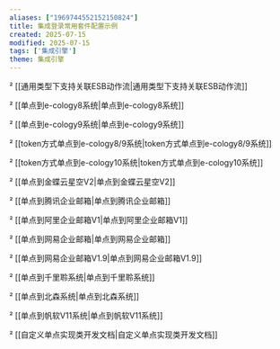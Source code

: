 ```yaml
---
aliases: ["1969744552152150824"]
title: 集成登录常用套件配置示例
created: 2025-07-15
modified: 2025-07-15
tags: ['集成引擎']
theme: 集成引擎
---
```


² [[通用类型下支持关联ESB动作流|通用类型下支持关联ESB动作流]]

² [[单点到e-cology8系统|单点到e-cology8系统]]

² [[单点到e-cology9系统|单点到e-cology9系统]]

² [[token方式单点到e-cology8/9系统|token方式单点到e-cology8/9系统]]

² [[token方式单点到e-cology10系统|token方式单点到e-cology10系统]]

² [[单点到金蝶云星空V2|单点到金蝶云星空V2]]

² [[单点到腾讯企业邮箱|单点到腾讯企业邮箱]]

² [[单点到阿里企业邮箱V1|单点到阿里企业邮箱V1]]

² [[单点到网易企业邮箱|单点到网易企业邮箱]]

² [[单点到网易企业邮箱V1.9|单点到网易企业邮箱V1.9]]

² [[单点到千里聆系统|单点到千里聆系统]]

² [[单点到北森系统|单点到北森系统]]

² [[单点到帆软V11系统|单点到帆软V11系统]]

² [[自定义单点实现类开发文档|自定义单点实现类开发文档]]